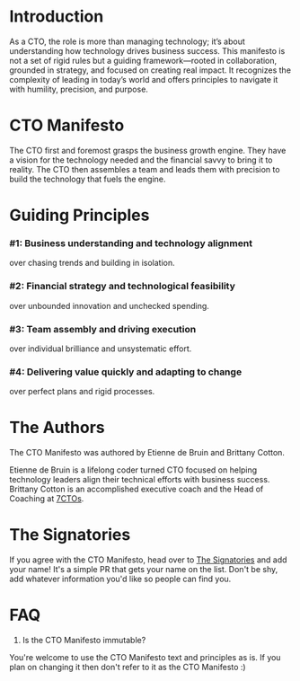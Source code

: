 # Introduction

As a CTO, the role is more than managing technology; it’s about understanding how technology drives business success. This manifesto is not a set of rigid rules but a guiding framework—rooted in collaboration, grounded in strategy, and focused on creating real impact. It recognizes the complexity of leading in today’s world and offers principles to navigate it with humility, precision, and purpose.

# CTO Manifesto

The CTO first and foremost grasps the business growth engine. They have a vision for the technology needed and the financial savvy to bring it to reality. The CTO then assembles a team and leads them with precision to build the technology that fuels the engine.

# Guiding Principles

### #1: Business understanding and technology alignment 
over chasing trends and building in isolation.

### #2: Financial strategy and technological feasibility 
over unbounded innovation and unchecked spending.

### #3: Team assembly and driving execution 
over individual brilliance and unsystematic effort.

### #4: Delivering value quickly and adapting to change 
over perfect plans and rigid processes.

# The Authors

The CTO Manifesto was authored by Etienne de Bruin and Brittany Cotton. 

Etienne de Bruin is a lifelong coder turned CTO focused on helping technology leaders align their technical efforts with business success. Brittany Cotton is an accomplished executive coach and the Head of Coaching at [7CTOs](https://7ctos.com).

# The Signatories

If you agree with the CTO Manifesto, head over to [The Signatories](/docs/SIGNATORIES.md) and add your name! It's a simple PR that gets your name on the list. Don't be shy, add whatever information you'd like so people can find you.

# FAQ

1. Is the CTO Manifesto immutable?

You're welcome to use the CTO Manifesto text and principles as is. If you plan on changing it then don't refer to it as the CTO Manifesto :)


